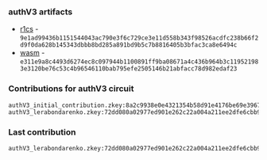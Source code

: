 ### authV3 artifacts

- [r1cs](./contributions/authV3/authV3.r1cs) - `9e1ad99436b1151544043ac790e3f6c729ce3e11d558b343f98526acdfc238b66f2d9f0da628b145343dbbb8bd285a891bd9b5c7b8816405b3bfac3ca8e6494c`
- [wasm](./contributions/authV3/authV3.wasm) - `e311e9a8c4493d6274ec8c097944b1100891ff9ba08671a4c436b964b3c119521983e3120be76c53c4b96546110bab795efe2505146b21abfacc78d982edaf23`

### Contributions for authV3 circuit

```
authV3_initial_contribution.zkey:8a2c9938e0e4321354b58d91e4176be69e39677c9faed2d7d82d6959075f71650e551b52fe48eaa050b7b8d09eae1d9c7824ceb264a57d626bba60ab8b4e7450
authV3_lerabondarenko.zkey:72dd080a02977ed901e262c22a004a211ee2dfe6cbb9faf6bbe4016d724d6e860871bc2e44072a058f155d8f1db3eb8699ebfa8b10ad83875ba8d5a6b29673af
```

### Last contribution
```
authV3_lerabondarenko.zkey:72dd080a02977ed901e262c22a004a211ee2dfe6cbb9faf6bbe4016d724d6e860871bc2e44072a058f155d8f1db3eb8699ebfa8b10ad83875ba8d5a6b29673af
```
